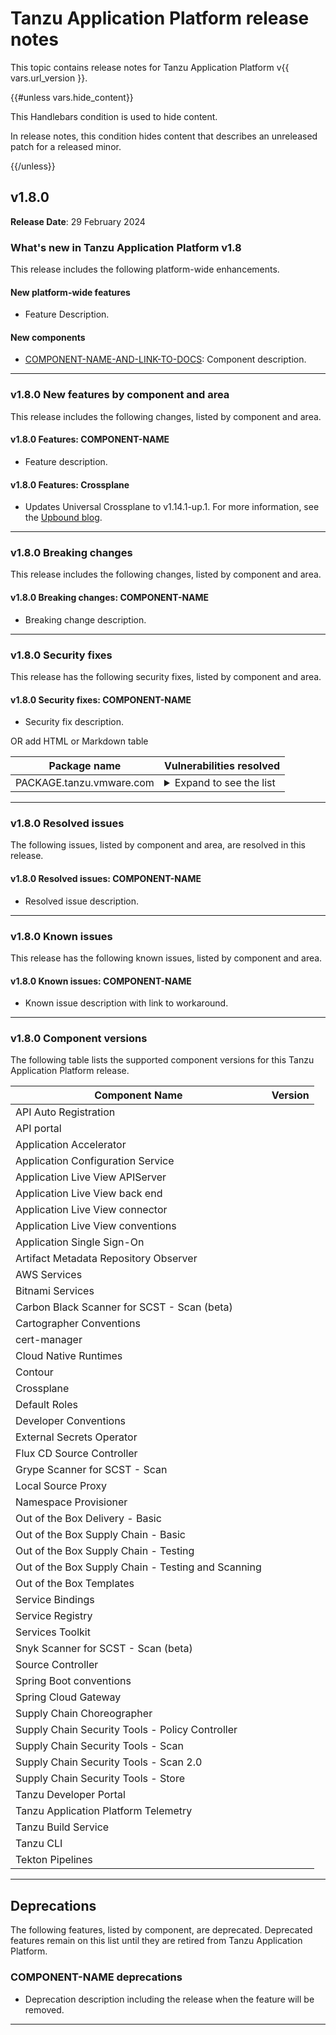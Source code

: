 # Tanzu Application Platform release notes

This topic contains release notes for Tanzu Application Platform v{{ vars.url_version }}.

{{#unless vars.hide_content}}

This Handlebars condition is used to hide content.

In release notes, this condition hides content that describes an unreleased patch for a released minor.

{{/unless}}


## <a id='1-8-0'></a> v1.8.0

**Release Date**: 29 February 2024

### <a id='1-8-0-whats-new'></a> What's new in Tanzu Application Platform v1.8

This release includes the following platform-wide enhancements.

#### <a id='1-8-0-new-platform-features'></a> New platform-wide features

- Feature Description.

#### <a id='1-8-0-new-components'></a> New components

- [COMPONENT-NAME-AND-LINK-TO-DOCS](): Component description.

---

### <a id='1-8-0-new-features'></a> v1.8.0 New features by component and area

This release includes the following changes, listed by component and area.

#### <a id='1-8-0-COMPONENT-NAME'></a> v1.8.0 Features: COMPONENT-NAME

- Feature description.

#### <a id='1-8-0-crossplane'></a> v1.8.0 Features: Crossplane

- Updates Universal Crossplane to v1.14.1-up.1. For more information, see the
  [Upbound blog](https://blog.crossplane.io/crossplane-v1-14/).

---

### <a id='1-8-0-breaking-changes'></a> v1.8.0 Breaking changes

This release includes the following changes, listed by component and area.

#### <a id='1-8-0-COMPONENT-NAME-bc'></a> v1.8.0 Breaking changes: COMPONENT-NAME

- Breaking change description.

---

### <a id='1-8-0-security-fixes'></a> v1.8.0 Security fixes

This release has the following security fixes, listed by component and area.

#### <a id='1-8-0-COMPONENT-NAME-fixes'></a> v1.8.0 Security fixes: COMPONENT-NAME

- Security fix description.

OR add HTML or Markdown table

<table>
<thead>
<tr>
<th>Package name</th>
<th>Vulnerabilities resolved</th>
</tr>
</thead>
<tbody>
<tr>
<td>PACKAGE.tanzu.vmware.com</td>
<td><details><summary>Expand to see the list</summary><ul>
<li><a href="https://github.com/advisories/GHSA-xxxx-xxxx-xxxx">GHSA-xxxx-xxxx-xxxx</a></li>
<li><a href="https://nvd.nist.gov/vuln/detail/CVE-2023-12345">CVE-2023-12345</a></li>
</ul></details></td>
</tr>
</tbody>
</table>

---

### <a id='1-8-0-resolved-issues'></a> v1.8.0 Resolved issues

The following issues, listed by component and area, are resolved in this release.

#### <a id='1-8-0-COMPONENT-NAME-ri'></a> v1.8.0 Resolved issues: COMPONENT-NAME

- Resolved issue description.

---

### <a id='1-8-0-known-issues'></a> v1.8.0 Known issues

This release has the following known issues, listed by component and area.

#### <a id='1-8-0-COMPONENT-NAME-ki'></a> v1.8.0 Known issues: COMPONENT-NAME

- Known issue description with link to workaround.

---

### <a id='1-8-0-components'></a> v1.8.0 Component versions

The following table lists the supported component versions for this Tanzu Application Platform release.

| Component Name                                     | Version       |
| -------------------------------------------------- | ------------- |
| API Auto Registration                              |               |
| API portal                                         |               |
| Application Accelerator                            |               |
| Application Configuration Service                  |               |
| Application Live View APIServer                    |               |
| Application Live View back end                     |               |
| Application Live View connector                    |               |
| Application Live View conventions                  |               |
| Application Single Sign-On                         |               |
| Artifact Metadata Repository Observer              |               |
| AWS Services                                       |               |
| Bitnami Services                                   |               |
| Carbon Black Scanner for SCST - Scan (beta)        |               |
| Cartographer Conventions                           |               |
| cert-manager                                       |               |
| Cloud Native Runtimes                              |               |
| Contour                                            |               |
| Crossplane                                         |               |
| Default Roles                                      |               |
| Developer Conventions                              |               |
| External Secrets Operator                          |               |
| Flux CD Source Controller                          |               |
| Grype Scanner for SCST - Scan                      |               |
| Local Source Proxy                                 |               |
| Namespace Provisioner                              |               |
| Out of the Box Delivery - Basic                    |               |
| Out of the Box Supply Chain - Basic                |               |
| Out of the Box Supply Chain - Testing              |               |
| Out of the Box Supply Chain - Testing and Scanning |               |
| Out of the Box Templates                           |               |
| Service Bindings                                   |               |
| Service Registry                                   |               |
| Services Toolkit                                   |               |
| Snyk Scanner for SCST - Scan (beta)                |               |
| Source Controller                                  |               |
| Spring Boot conventions                            |               |
| Spring Cloud Gateway                               |               |
| Supply Chain Choreographer                         |               |
| Supply Chain Security Tools - Policy Controller    |               |
| Supply Chain Security Tools - Scan                 |               |
| Supply Chain Security Tools - Scan 2.0             |               |
| Supply Chain Security Tools - Store                |               |
| Tanzu Developer Portal                             |               |
| Tanzu Application Platform Telemetry               |               |
| Tanzu Build Service                                |               |
| Tanzu CLI                                          |               |
| Tekton Pipelines                                   |               |

---

## <a id='deprecations'></a> Deprecations

The following features, listed by component, are deprecated.
Deprecated features remain on this list until they are retired from Tanzu Application Platform.

### <a id='COMPONENT-NAME-deprecations'></a> COMPONENT-NAME deprecations

- Deprecation description including the release when the feature will be removed.

---

